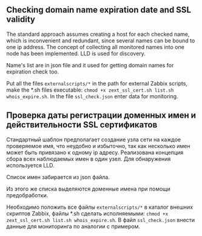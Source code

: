 ## Checking domain name expiration date and SSL validity
The standard approach assumes creating a host for each checked name, which is inconvenient and redundant, since several names can be bound to one ip address.
The concept of collecting all monitored names into one node has been implemented. LLD is used for discovery.

Name's list are in json file and it used for getting domain names for expiration check too.

Put all the files `externalscripts/*` in the path for external Zabbix scripts, make the *.sh files executable: `chmod +x zext_ssl_cert.sh list.sh whois_expire.sh`.
In the file `ssl_check.json` enter data for monitoring.

## Проверка даты регистрации доменных имен и действительности SSL сертификатов
Стандартный шаблон предполагает создание узла сети на каждое проверяемое имя, что неудобно и избыточно, так как несколько имен может быть привязано к одному ip адресу.
Реализована концепция сбора всех наблюдаемых имен в один узел. Для обнаружения используется LLD.

Список имен забирается из json файла.

Из этого же списка выделяются доменные имена при помощи предобработки.

Необходимо положить все файлы `externalscripts/*` в каталог внешних скриптов Zabbix, файлы *.sh сделать исполняемыми: `chmod +x zext_ssl_cert.sh list.sh whois_expire.sh`. 
В файл `ssl_check.json` внести данные для мониторинга по аналогии с примером. 
